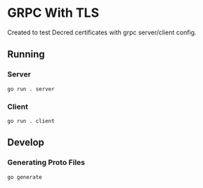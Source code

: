 
# GRPC With TLS

Created to test Decred certificates with grpc server/client config.

## Running
### Server
```
go run . server
```

### Client
```
go run . client
```

## Develop
### Generating Proto Files
```
go generate
```